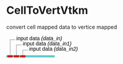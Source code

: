 
# CellToVertVtkm
convert cell mapped data to vertice mapped

<svg width="91.19999999999999em" height="10.6em" >
<style>.text { font: normal 1.0em sans-serif;}tspan{ font: italic 1.0em sans-serif;}.moduleName{ font: bold 1.0em sans-serif;}</style>
<rect x="0em" y="3.8em" width="9.12em" height="3.0em" rx="0.1em" ry="0.1em" style="fill:#64c8c8ff;" />
<rect x="0.2em" y="3.8em" width="1.0em" height="1.0em" rx="0.0em" ry="0.0em" style="fill:#c81e1eff;" >
<title>data_in</title></rect>
<rect x="0.7em" y="0.7999999999999998em" width="0.03333333333333333em" height="3.0em" rx="0.0em" ry="0.0em" style="fill:#000000;" />
<rect x="0.7em" y="0.7999999999999998em" width="1.0em" height="0.03333333333333333em" rx="0.0em" ry="0.0em" style="fill:#000000;" />
<text x="1.9em" y="0.8999999999999998em" class="text" >input data<tspan> (data_in)</tspan></text>
<rect x="1.4em" y="3.8em" width="1.0em" height="1.0em" rx="0.0em" ry="0.0em" style="fill:#c81e1eff;" >
<title>data_in1</title></rect>
<rect x="1.9em" y="1.7999999999999998em" width="0.03333333333333333em" height="2.0em" rx="0.0em" ry="0.0em" style="fill:#000000;" />
<rect x="1.9em" y="1.7999999999999998em" width="1.0em" height="0.03333333333333333em" rx="0.0em" ry="0.0em" style="fill:#000000;" />
<text x="3.0999999999999996em" y="1.9em" class="text" >input data<tspan> (data_in1)</tspan></text>
<rect x="2.5999999999999996em" y="3.8em" width="1.0em" height="1.0em" rx="0.0em" ry="0.0em" style="fill:#c81e1eff;" >
<title>data_in2</title></rect>
<rect x="3.0999999999999996em" y="2.8em" width="0.03333333333333333em" height="1.0em" rx="0.0em" ry="0.0em" style="fill:#000000;" />
<rect x="3.0999999999999996em" y="2.8em" width="1.0em" height="0.03333333333333333em" rx="0.0em" ry="0.0em" style="fill:#000000;" />
<text x="4.3em" y="2.9em" class="text" >input data<tspan> (data_in2)</tspan></text>
<text x="0.2em" y="5.65em" class="moduleName" >CellToVertVtkm</text><rect x="0.2em" y="5.8em" width="1.0em" height="1.0em" rx="0.0em" ry="0.0em" style="fill:#c8c81eff;" >
<title>data_out</title></rect>
<rect x="0.7em" y="6.8em" width="0.03333333333333333em" height="3.0em" rx="0.0em" ry="0.0em" style="fill:#000000;" />
<rect x="0.7em" y="9.8em" width="1.0em" height="0.03333333333333333em" rx="0.0em" ry="0.0em" style="fill:#000000;" />
<text x="1.9em" y="9.9em" class="text" >converted data<tspan> (data_out)</tspan></text>
<rect x="1.4em" y="5.8em" width="1.0em" height="1.0em" rx="0.0em" ry="0.0em" style="fill:#c8c81eff;" >
<title>data_out1</title></rect>
<rect x="1.9em" y="6.8em" width="0.03333333333333333em" height="2.0em" rx="0.0em" ry="0.0em" style="fill:#000000;" />
<rect x="1.9em" y="8.8em" width="1.0em" height="0.03333333333333333em" rx="0.0em" ry="0.0em" style="fill:#000000;" />
<text x="3.0999999999999996em" y="8.9em" class="text" >converted data<tspan> (data_out1)</tspan></text>
<rect x="2.5999999999999996em" y="5.8em" width="1.0em" height="1.0em" rx="0.0em" ry="0.0em" style="fill:#c8c81eff;" >
<title>data_out2</title></rect>
<rect x="3.0999999999999996em" y="6.8em" width="0.03333333333333333em" height="1.0em" rx="0.0em" ry="0.0em" style="fill:#000000;" />
<rect x="3.0999999999999996em" y="7.8em" width="1.0em" height="0.03333333333333333em" rx="0.0em" ry="0.0em" style="fill:#000000;" />
<text x="4.3em" y="7.8999999999999995em" class="text" >converted data<tspan> (data_out2)</tspan></text>
</svg>

